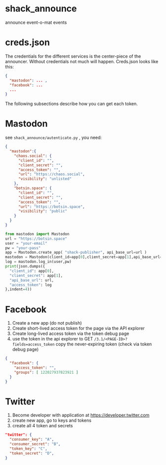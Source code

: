 shack_announce
==============

announce event-o-mat events

creds.json
==========

The credentials for the different services is the center-piece of the
announcer. Without credentials not much will happen.
Creds.json looks like this:

```json
{
  "mastodon": ... ,
  "facebook": ...
  ...
}
```

The following subsections describe how you can get each token.

# Mastodon
see `shack_announce/autenticate.py` , you need:
```json
{
  "mastodon":{
    "chaos.social": {
      "client_id": "",
      "client_secret": "",
      "access_token": "",
      "url": "https://chaos.social",
      "visibility": "unlisted"
    },
    "botsin.space": {
      "client_id": "",
      "client_secret": "",
      "access_token": "",
      "url": "https://botsin.space",
      "visibility": "public"
    }
  }
}
```
```python
from mastodon import Mastodon
url = "https://botsin.space"
user = "your-email"
pw = "your-pass"
app = Mastodon.create_app( "shack-publisher", api_base_url=url )
mastodon = Mastodon(client_id=app[0],client_secret=app[1],api_base_url=url)
log = mastodon.log_in(user,pw)
print(json.dumps({
  "client_id": app[0],
  "client_secret": app[1],
  "api_base_url": url,
  "access_token": log
},indent=4))

```


# Facebook
1. Create a new app (do not publish)
2. Create short-lived access token for the page via the API explorer
3. Create long-lived access token via the token debug page
4. use the token in the api explorer to GET `/3.1/<PAGE-ID>?fields=access_token`
   copy the never-expiring token (check via token debug page)
```json
{
  "facebook": {
    "access_token": "",
    "groups": [ 122027937823921 ]
  }
}
```
# Twitter
1. Become developer with application at https://developer.twitter.com
2. create new app, go to keys and tokens
3. create all 4 token and secrets

```json
"twitter": {
  "consumer_key": "A",
  "consumer_secret": "B",
  "token_key": "C",
  "token_secret": "D",
}
```
